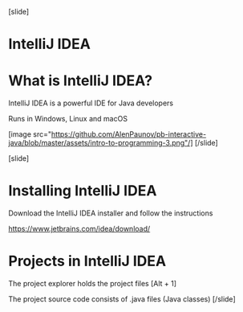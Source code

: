 [slide]
# IntelliJ IDEA
# What is IntelliJ IDEA?
IntelliJ IDEA is a powerful IDE for Java developers

Runs in Windows, Linux and macOS


[image src="https://github.com/AlenPaunov/pb-interactive-java/blob/master/assets/intro-to-programming-3.png"/]
[/slide]

[slide]
# Installing IntelliJ IDEA
Download the IntelliJ IDEA installer and follow the instructions

https://www.jetbrains.com/idea/download/
# Projects in IntelliJ IDEA
The project explorer holds the project files \[Alt + 1\]

The project source code consists of .java files (Java classes)
[/slide]